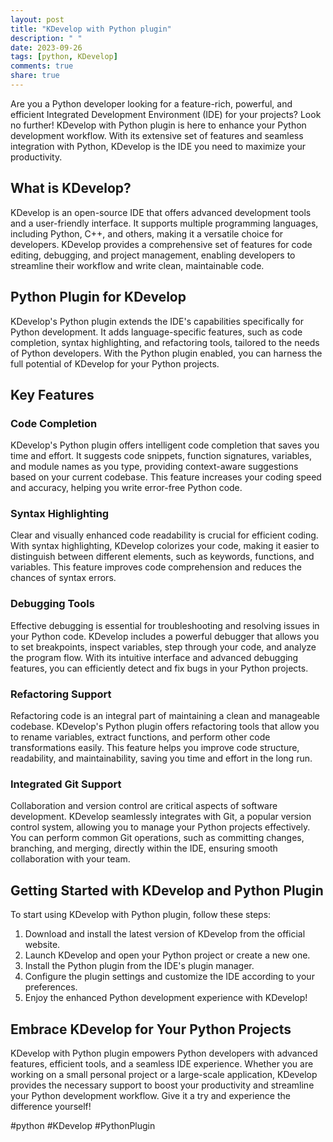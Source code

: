 ```yaml
---
layout: post
title: "KDevelop with Python plugin"
description: " "
date: 2023-09-26
tags: [python, KDevelop]
comments: true
share: true
---
```


Are you a Python developer looking for a feature-rich, powerful, and efficient Integrated Development Environment (IDE) for your projects? Look no further! KDevelop with Python plugin is here to enhance your Python development workflow. With its extensive set of features and seamless integration with Python, KDevelop is the IDE you need to maximize your productivity.

## What is KDevelop?

KDevelop is an open-source IDE that offers advanced development tools and a user-friendly interface. It supports multiple programming languages, including Python, C++, and others, making it a versatile choice for developers. KDevelop provides a comprehensive set of features for code editing, debugging, and project management, enabling developers to streamline their workflow and write clean, maintainable code.

## Python Plugin for KDevelop

KDevelop's Python plugin extends the IDE's capabilities specifically for Python development. It adds language-specific features, such as code completion, syntax highlighting, and refactoring tools, tailored to the needs of Python developers. With the Python plugin enabled, you can harness the full potential of KDevelop for your Python projects.

## Key Features

### Code Completion

KDevelop's Python plugin offers intelligent code completion that saves you time and effort. It suggests code snippets, function signatures, variables, and module names as you type, providing context-aware suggestions based on your current codebase. This feature increases your coding speed and accuracy, helping you write error-free Python code.

### Syntax Highlighting

Clear and visually enhanced code readability is crucial for efficient coding. With syntax highlighting, KDevelop colorizes your code, making it easier to distinguish between different elements, such as keywords, functions, and variables. This feature improves code comprehension and reduces the chances of syntax errors.

### Debugging Tools

Effective debugging is essential for troubleshooting and resolving issues in your Python code. KDevelop includes a powerful debugger that allows you to set breakpoints, inspect variables, step through your code, and analyze the program flow. With its intuitive interface and advanced debugging features, you can efficiently detect and fix bugs in your Python projects.

### Refactoring Support

Refactoring code is an integral part of maintaining a clean and manageable codebase. KDevelop's Python plugin offers refactoring tools that allow you to rename variables, extract functions, and perform other code transformations easily. This feature helps you improve code structure, readability, and maintainability, saving you time and effort in the long run.

### Integrated Git Support

Collaboration and version control are critical aspects of software development. KDevelop seamlessly integrates with Git, a popular version control system, allowing you to manage your Python projects effectively. You can perform common Git operations, such as committing changes, branching, and merging, directly within the IDE, ensuring smooth collaboration with your team.

## Getting Started with KDevelop and Python Plugin

To start using KDevelop with Python plugin, follow these steps:

1. Download and install the latest version of KDevelop from the official website.
2. Launch KDevelop and open your Python project or create a new one.
3. Install the Python plugin from the IDE's plugin manager.
4. Configure the plugin settings and customize the IDE according to your preferences.
5. Enjoy the enhanced Python development experience with KDevelop!

## Embrace KDevelop for Your Python Projects

KDevelop with Python plugin empowers Python developers with advanced features, efficient tools, and a seamless IDE experience. Whether you are working on a small personal project or a large-scale application, KDevelop provides the necessary support to boost your productivity and streamline your Python development workflow. Give it a try and experience the difference yourself!

#python #KDevelop #PythonPlugin